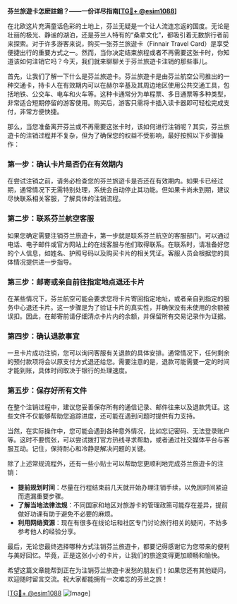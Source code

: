 **芬兰旅遊卡怎麽註銷？——一份详尽指南[[TG💪+ @esim1088](https://t.me/s/esim1088)]**

在北欧这片充满童话色彩的土地上，芬兰无疑是一个让人流连忘返的国度。无论是壮丽的极光、静谧的湖泊，还是芬兰人特有的“桑拿文化”，都吸引着无数旅行者前来探索。对于许多游客来说，购买一张芬兰旅遊卡（Finnair Travel Card）是享受便捷出行的重要方式之一。然而，当你决定结束旅程或者不再需要这张卡时，你知道该如何注销它吗？今天，我们就来聊聊关于芬兰旅遊卡注销的那些事儿。

首先，让我们了解一下什么是芬兰旅遊卡。芬兰旅遊卡是由芬兰航空公司推出的一种交通卡，持卡人在有效期内可以在赫尔辛基及其周边地区使用公共交通工具，包括地铁、公交车、电车和火车等。这种卡通常分为单程票、多日通票等多种类型，非常适合短期停留的游客使用。购买后，游客只需将卡插入读卡器即可轻松完成支付，非常方便快捷。

那么，当您准备离开芬兰或不再需要这张卡时，该如何进行注销呢？其实，芬兰旅遊卡的注销过程并不复杂，但为了确保您的权益不受影响，最好按照以下步骤操作：

### **第一步：确认卡片是否仍在有效期内**
在尝试注销之前，请务必检查您的芬兰旅遊卡是否还在有效期内。如果卡已经过期，通常情况下无需特别处理，系统会自动停止其功能。但如果卡尚未到期，建议尽快联系相关客服，了解具体的注销流程。

### **第二步：联系芬兰航空客服**
如果您确定需要注销芬兰旅遊卡，第一步就是联系芬兰航空的客服部门。可以通过电话、电子邮件或官方网站上的在线客服与他们取得联系。在联系时，请准备好您的个人信息，如姓名、护照号码以及购买卡片的相关凭证。客服人员会根据您的具体情况提供进一步指导。

### **第三步：邮寄或亲自前往指定地点退还卡片**
在某些情况下，芬兰航空可能会要求您将卡片寄回指定地址，或者亲自到指定的服务中心退还卡片。这一步骤是为了验证卡片的真实性，并确保没有未使用的余额被误扣。因此，在邮寄前请仔细清点卡片内的余额，并保留所有交易记录作为证据。

### **第四步：确认退款事宜**
一旦卡片成功注销，您可以询问客服有关退款的具体安排。通常情况下，任何剩余的预付款项将会以原支付方式退还给您。需要注意的是，退款可能需要一定的时间才能到账，具体时间取决于银行的处理速度。

### **第五步：保存好所有文件**
在整个注销过程中，建议您妥善保存所有的通信记录、邮件往来以及退款凭证。这些文件不仅能够帮助您追踪进度，还可能在遇到问题时提供有力支持。

当然，在实际操作中，您可能会遇到各种意外情况，比如忘记密码、无法登录账户等。这时不要慌张，可以尝试拨打官方热线寻求帮助，或者通过社交媒体平台与客服互动。记住，保持耐心和冷静是解决问题的关键。

除了上述常规流程外，还有一些小贴士可以帮助您更顺利地完成芬兰旅遊卡的注销：

- **提前规划时间**：尽量在行程结束前几天就开始办理注销手续，以免因时间紧迫而遗漏重要步骤。
- **了解当地法律法规**：不同国家和地区对旅游卡的管理政策可能存在差异，提前做好功课有助于避免不必要的麻烦。
- **利用网络资源**：现在有很多在线论坛和社区专门讨论旅行相关的疑问，不妨多参考他人的经验分享。

最后，无论您最终选择哪种方式注销芬兰旅遊卡，都要记得感谢它为您带来的便利与美好回忆。毕竟，正是这张小小的卡片，让我们的旅途变得更加顺畅和愉快。

希望这篇文章能帮到正在为注销芬兰旅遊卡发愁的朋友们！如果您还有其他疑问，欢迎随时留言交流。祝大家都能拥有一次难忘的芬兰之旅！

[[TG💪+ @esim1088](https://t.me/s/esim1088) ![Image](https://i.postimg.cc/4NQfJmqS/Snipaste-2025-05-13-00-14-12.png)]